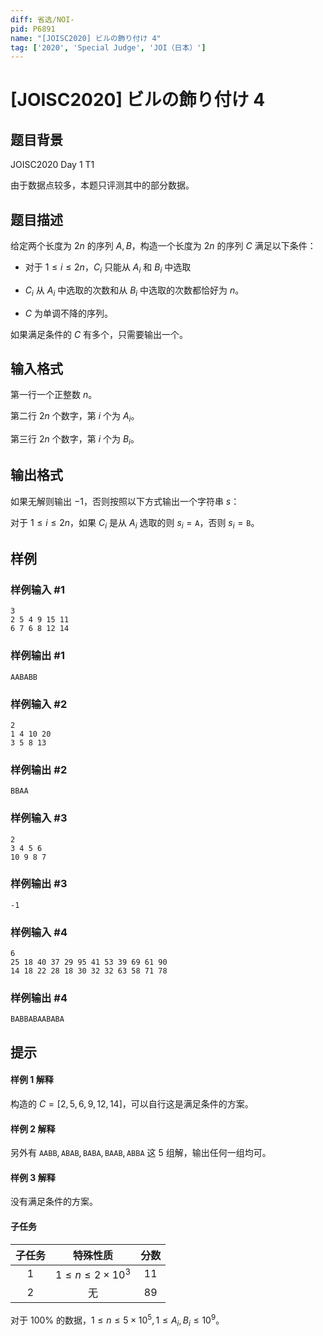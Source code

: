 ```yaml
---
diff: 省选/NOI-
pid: P6891
name: "[JOISC2020] ビルの飾り付け 4"
tag: ['2020', 'Special Judge', 'JOI（日本）']
---
```

# [JOISC2020] ビルの飾り付け 4
## 题目背景

JOISC2020 Day 1 T1

由于数据点较多，本题只评测其中的部分数据。
## 题目描述

给定两个长度为 $2n$ 的序列 $A,B$，构造一个长度为 $2n$ 的序列 $C$ 满足以下条件：

- 对于 $1\leq i\leq 2n$，$C_i$ 只能从 $A_i$ 和 $B_i$ 中选取

- $C_i$ 从 $A_i$ 中选取的次数和从 $B_i$ 中选取的次数都恰好为 $n$。

- $C$ 为单调不降的序列。

如果满足条件的 $C$ 有多个，只需要输出一个。
## 输入格式

第一行一个正整数 $n$。

第二行 $2n$ 个数字，第 $i$ 个为 $A_i$。

第三行 $2n$ 个数字，第 $i$ 个为 $B_i$。
## 输出格式

如果无解则输出 $-1$，否则按照以下方式输出一个字符串 $s$：

对于 $1\leq i\leq 2n$，如果 $C_i$ 是从 $A_i$ 选取的则 $s_i=\texttt{A}$，否则 $s_i=\texttt{B}$。
## 样例

### 样例输入 #1
```
3
2 5 4 9 15 11
6 7 6 8 12 14
```
### 样例输出 #1
```
AABABB
```
### 样例输入 #2
```
2
1 4 10 20
3 5 8 13
```
### 样例输出 #2
```
BBAA
```
### 样例输入 #3
```
2
3 4 5 6
10 9 8 7
```
### 样例输出 #3
```
-1
```
### 样例输入 #4
```
6
25 18 40 37 29 95 41 53 39 69 61 90
14 18 22 28 18 30 32 32 63 58 71 78
```
### 样例输出 #4
```
BABBABAABABA
```
## 提示

#### 样例 1 解释

构造的 $C=[2,5,6,9,12,14]$，可以自行这是满足条件的方案。

#### 样例 2 解释

另外有 $\texttt{AABB},\texttt{ABAB},\texttt{BABA},\texttt{BAAB},\texttt{ABBA}$ 这 $5$ 组解，输出任何一组均可。

#### 样例 3 解释

没有满足条件的方案。

#### 子任务

| 子任务 | 特殊性质 | 分数 |
| :----------: | :----------: | :----------: |
| $1$ | $1\leq n\leq 2\times 10^3$ | $11$ |
| $2$ | 无 | $89$ |

对于 $100\%$ 的数据，$1\leq n\leq 5\times 10^5,1\leq A_i,B_i\leq 10^9$。

